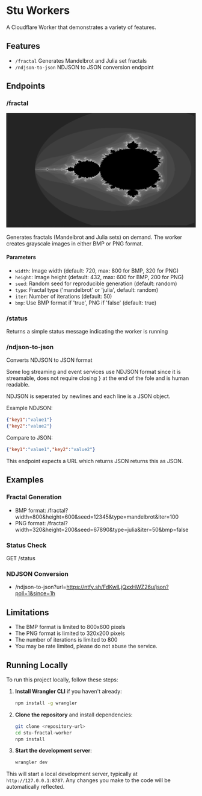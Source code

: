 # Stu Workers

A Cloudflare Worker that demonstrates a variety of features.


## Features

- `/fractal` Generates Mandelbrot and Julia set fractals
- `/ndjson-to-json` NDJSON to JSON conversion endpoint

## Endpoints

### /fractal

![example](preview/fractal-720x432.png)

Generates fractals (Mandelbrot and Julia sets) on demand. The worker creates grayscale images in either BMP or PNG format.

#### Parameters
- `width`: Image width (default: 720, max: 800 for BMP, 320 for PNG)
- `height`: Image height (default: 432, max: 600 for BMP, 200 for PNG)
- `seed`: Random seed for reproducible generation (default: random)
- `type`: Fractal type ('mandelbrot' or 'julia', default: random)
- `iter`: Number of iterations (default: 50)
- `bmp`: Use BMP format if 'true', PNG if 'false' (default: true)

### /status
Returns a simple status message indicating the worker is running

### /ndjson-to-json
Converts NDJSON to JSON format 

Some log streaming and event services use NDJSON format since it is streamable, does not require closing `}` at the end of the fole and is human readable. 

NDJSON is seperated by newlines and each line is a JSON object.

Example NDJSON:
```json
{"key1":"value1"}
{"key2":"value2"}
```

Compare to JSON:
```json
{"key1":"value1","key2":"value2"}
```

This endpoint expects a URL which returns JSON returns this as JSON.


## Examples 

### Fractal Generation
- BMP format: /fractal?width=800&height=600&seed=12345&type=mandelbrot&iter=100
- PNG format: /fractal?width=320&height=200&seed=67890&type=julia&iter=50&bmp=false

### Status Check
GET /status

### NDJSON Conversion
- /ndjson-to-json?url=https://ntfy.sh/FdKwILjQxxHWZ26u/json?poll=1&since=1h

## Limitations
- The BMP format is limited to 800x600 pixels
- The PNG format is limited to 320x200 pixels
- The number of iterations is limited to 800
- You may be rate limited, please do not abuse the service.

## Running Locally

To run this project locally, follow these steps:

1. **Install Wrangler CLI** if you haven't already:
   ```bash
   npm install -g wrangler
   ```

2. **Clone the repository** and install dependencies:
   ```bash
   git clone <repository-url>
   cd stu-fractal-worker
   npm install
   ```

3. **Start the development server**:
   ```bash
   wrangler dev
   ```

This will start a local development server, typically at `http://127.0.0.1:8787`. Any changes you make to the code will be automatically reflected.

